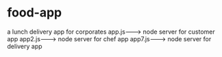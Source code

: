 # food-app
a lunch delivery app for corporates
 app.js---> node server for customer app
 app2.js---> node server for chef app
 app7.js---> node server for delivery app 

